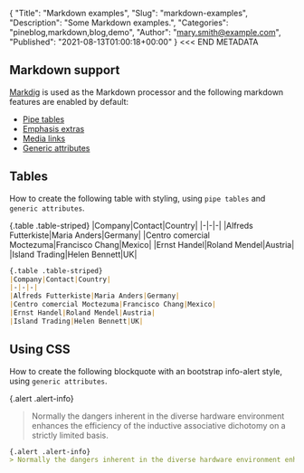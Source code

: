 {
    "Title": "Markdown examples",
    "Slug": "markdown-examples",
    "Description": "Some Markdown examples.",
    "Categories": "pineblog,markdown,blog,demo",
    "Author": "mary.smith@example.com",
    "Published": "2021-08-13T01:00:18+00:00"
}
<<< END METADATA

## Markdown support
[Markdig](https://github.com/xoofx/markdig) is used as the Markdown processor and the following markdown features are enabled by default:

- [Pipe tables](https://github.com/xoofx/markdig/blob/master/src/Markdig.Tests/Specs/PipeTableSpecs.md)
- [Emphasis extras](https://github.com/xoofx/markdig/blob/master/src/Markdig.Tests/Specs/EmphasisExtraSpecs.md)
- [Media links](https://github.com/xoofx/markdig/blob/master/src/Markdig.Tests/Specs/MediaSpecs.md)
- [Generic attributes](https://github.com/xoofx/markdig/blob/master/src/Markdig.Tests/Specs/GenericAttributesSpecs.md)

## Tables
How to create the following table with styling, using `pipe tables` and `generic attributes`.

{.table .table-striped}
|Company|Contact|Country|
|-|-|-|
|Alfreds Futterkiste|Maria Anders|Germany|
|Centro comercial Moctezuma|Francisco Chang|Mexico|
|Ernst Handel|Roland Mendel|Austria|
|Island Trading|Helen Bennett|UK|

``` markdown
{.table .table-striped}
|Company|Contact|Country|
|-|-|-|
|Alfreds Futterkiste|Maria Anders|Germany|
|Centro comercial Moctezuma|Francisco Chang|Mexico|
|Ernst Handel|Roland Mendel|Austria|
|Island Trading|Helen Bennett|UK|
```

## Using CSS
How to create the following blockquote with an bootstrap info-alert style, using `generic attributes`.

{.alert .alert-info}
> Normally the dangers inherent in the diverse hardware environment enhances the efficiency of the inductive associative dichotomy on a strictly limited basis.

``` markdown
{.alert .alert-info}
> Normally the dangers inherent in the diverse hardware environment enhances the efficiency of the inductive associative dichotomy on a strictly limited basis.
```
